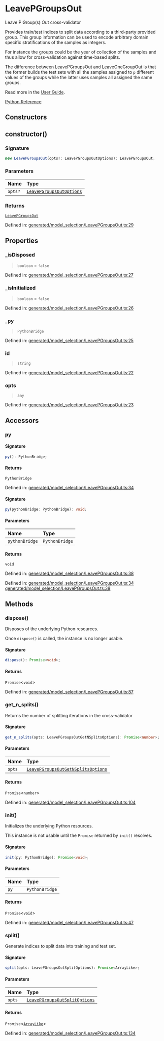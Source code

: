 # LeavePGroupsOut

Leave P Group(s) Out cross-validator

Provides train/test indices to split data according to a third-party provided group. This group information can be used to encode arbitrary domain specific stratifications of the samples as integers.

For instance the groups could be the year of collection of the samples and thus allow for cross-validation against time-based splits.

The difference between LeavePGroupsOut and LeaveOneGroupOut is that the former builds the test sets with all the samples assigned to `p` different values of the groups while the latter uses samples all assigned the same groups.

Read more in the [User Guide](../cross_validation.html#leave-p-groups-out).

[Python Reference](https://scikit-learn.org/stable/modules/generated/sklearn.model_selection.LeavePGroupsOut.html)

## Constructors

## constructor()

### Signature

```ts
new LeavePGroupsOut(opts?: LeavePGroupsOutOptions): LeavePGroupsOut;
```

### Parameters

| Name | Type |
| :------ | :------ |
| `opts?` | [`LeavePGroupsOutOptions`](../interfaces/LeavePGroupsOutOptions.md) |

### Returns

[`LeavePGroupsOut`](LeavePGroupsOut.md)

Defined in:  [generated/model\_selection/LeavePGroupsOut.ts:29](https://github.com/transitive-bullshit/scikit-learn-ts/blob/b59c1ff/packages/sklearn/src/generated/model_selection/LeavePGroupsOut.ts#L29)

## Properties

### \_isDisposed

> `boolean`  = `false`

Defined in:  [generated/model\_selection/LeavePGroupsOut.ts:27](https://github.com/transitive-bullshit/scikit-learn-ts/blob/b59c1ff/packages/sklearn/src/generated/model_selection/LeavePGroupsOut.ts#L27)

### \_isInitialized

> `boolean`  = `false`

Defined in:  [generated/model\_selection/LeavePGroupsOut.ts:26](https://github.com/transitive-bullshit/scikit-learn-ts/blob/b59c1ff/packages/sklearn/src/generated/model_selection/LeavePGroupsOut.ts#L26)

### \_py

> `PythonBridge`

Defined in:  [generated/model\_selection/LeavePGroupsOut.ts:25](https://github.com/transitive-bullshit/scikit-learn-ts/blob/b59c1ff/packages/sklearn/src/generated/model_selection/LeavePGroupsOut.ts#L25)

### id

> `string`

Defined in:  [generated/model\_selection/LeavePGroupsOut.ts:22](https://github.com/transitive-bullshit/scikit-learn-ts/blob/b59c1ff/packages/sklearn/src/generated/model_selection/LeavePGroupsOut.ts#L22)

### opts

> `any`

Defined in:  [generated/model\_selection/LeavePGroupsOut.ts:23](https://github.com/transitive-bullshit/scikit-learn-ts/blob/b59c1ff/packages/sklearn/src/generated/model_selection/LeavePGroupsOut.ts#L23)

## Accessors

### py

#### Signature

```ts
py(): PythonBridge;
```

#### Returns

`PythonBridge`

Defined in:  [generated/model\_selection/LeavePGroupsOut.ts:34](https://github.com/transitive-bullshit/scikit-learn-ts/blob/b59c1ff/packages/sklearn/src/generated/model_selection/LeavePGroupsOut.ts#L34)

#### Signature

```ts
py(pythonBridge: PythonBridge): void;
```

#### Parameters

| Name | Type |
| :------ | :------ |
| `pythonBridge` | `PythonBridge` |

#### Returns

`void`

Defined in:  [generated/model\_selection/LeavePGroupsOut.ts:38](https://github.com/transitive-bullshit/scikit-learn-ts/blob/b59c1ff/packages/sklearn/src/generated/model_selection/LeavePGroupsOut.ts#L38)

Defined in:  [generated/model\_selection/LeavePGroupsOut.ts:34](https://github.com/transitive-bullshit/scikit-learn-ts/blob/b59c1ff/packages/sklearn/src/generated/model_selection/LeavePGroupsOut.ts#L34) [generated/model\_selection/LeavePGroupsOut.ts:38](https://github.com/transitive-bullshit/scikit-learn-ts/blob/b59c1ff/packages/sklearn/src/generated/model_selection/LeavePGroupsOut.ts#L38)

## Methods

### dispose()

Disposes of the underlying Python resources.

Once `dispose()` is called, the instance is no longer usable.

#### Signature

```ts
dispose(): Promise<void>;
```

#### Returns

`Promise`\<`void`\>

Defined in:  [generated/model\_selection/LeavePGroupsOut.ts:87](https://github.com/transitive-bullshit/scikit-learn-ts/blob/b59c1ff/packages/sklearn/src/generated/model_selection/LeavePGroupsOut.ts#L87)

### get\_n\_splits()

Returns the number of splitting iterations in the cross-validator

#### Signature

```ts
get_n_splits(opts: LeavePGroupsOutGetNSplitsOptions): Promise<number>;
```

#### Parameters

| Name | Type |
| :------ | :------ |
| `opts` | [`LeavePGroupsOutGetNSplitsOptions`](../interfaces/LeavePGroupsOutGetNSplitsOptions.md) |

#### Returns

`Promise`\<`number`\>

Defined in:  [generated/model\_selection/LeavePGroupsOut.ts:104](https://github.com/transitive-bullshit/scikit-learn-ts/blob/b59c1ff/packages/sklearn/src/generated/model_selection/LeavePGroupsOut.ts#L104)

### init()

Initializes the underlying Python resources.

This instance is not usable until the `Promise` returned by `init()` resolves.

#### Signature

```ts
init(py: PythonBridge): Promise<void>;
```

#### Parameters

| Name | Type |
| :------ | :------ |
| `py` | `PythonBridge` |

#### Returns

`Promise`\<`void`\>

Defined in:  [generated/model\_selection/LeavePGroupsOut.ts:47](https://github.com/transitive-bullshit/scikit-learn-ts/blob/b59c1ff/packages/sklearn/src/generated/model_selection/LeavePGroupsOut.ts#L47)

### split()

Generate indices to split data into training and test set.

#### Signature

```ts
split(opts: LeavePGroupsOutSplitOptions): Promise<ArrayLike>;
```

#### Parameters

| Name | Type |
| :------ | :------ |
| `opts` | [`LeavePGroupsOutSplitOptions`](../interfaces/LeavePGroupsOutSplitOptions.md) |

#### Returns

`Promise`\<[`ArrayLike`](../types/ArrayLike.md)\>

Defined in:  [generated/model\_selection/LeavePGroupsOut.ts:134](https://github.com/transitive-bullshit/scikit-learn-ts/blob/b59c1ff/packages/sklearn/src/generated/model_selection/LeavePGroupsOut.ts#L134)
